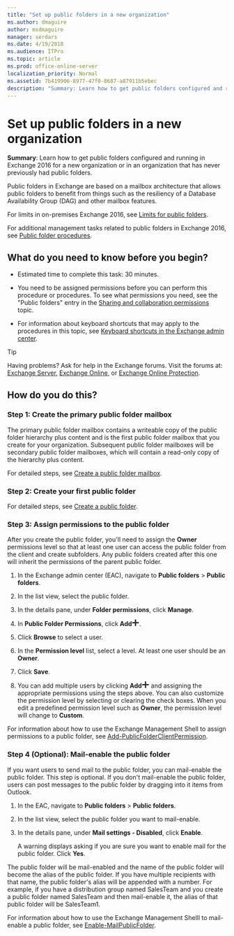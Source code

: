 ```yaml
---
title: "Set up public folders in a new organization"
ms.author: dmaguire
author: msdmaguire
manager: serdars
ms.date: 4/19/2018
ms.audience: ITPro
ms.topic: article
ms.prod: office-online-server
localization_priority: Normal
ms.assetid: 7b419906-8977-47f0-8687-a87911b5ebec
description: "Summary: Learn how to get public folders configured and running in Exchange 2016 for a new organization or in an organization that has never previously had public folders."
---
```


# Set up public folders in a new organization

 **Summary**: Learn how to get public folders configured and running in Exchange 2016 for a new organization or in an organization that has never previously had public folders.
  
Public folders in Exchange are based on a mailbox architecture that allows public folders to benefit from things such as the resiliency of a Database Availability Group (DAG) and other mailbox features.
  
For limits in on-premises Exchange 2016, see [Limits for public folders](limits.md).
  
For additional management tasks related to public folders in Exchange 2016, see [Public folder procedures](procedures.md).
  
## What do you need to know before you begin?

- Estimated time to complete this task: 30 minutes.
    
- You need to be assigned permissions before you can perform this procedure or procedures. To see what permissions you need, see the "Public folders" entry in the [Sharing and collaboration permissions](../../permissions/feature-permissions/sharing-and-collaboration-perms.md) topic. 
    
- For information about keyboard shortcuts that may apply to the procedures in this topic, see [Keyboard shortcuts in the Exchange admin center](../../about-documentation/eac-keyboard-shortcuts.md).
    
> [!TIP]
> Having problems? Ask for help in the Exchange forums. Visit the forums at: [Exchange Server](https://go.microsoft.com/fwlink/p/?linkId=60612), [Exchange Online](https://go.microsoft.com/fwlink/p/?linkId=267542), or [Exchange Online Protection](https://go.microsoft.com/fwlink/p/?linkId=285351). 
  
## How do you do this?

### Step 1: Create the primary public folder mailbox

The primary public folder mailbox contains a writeable copy of the public folder hierarchy plus content and is the first public folder mailbox that you create for your organization. Subsequent public folder mailboxes will be secondary public folder mailboxes, which will contain a read-only copy of the hierarchy plus content.
  
For detailed steps, see [Create a public folder mailbox](create-public-folder-mailboxes.md).
  
### Step 2: Create your first public folder

For detailed steps, see [Create a public folder](create-public-folders.md).
  
### Step 3: Assign permissions to the public folder
<a name="Perms"> </a>

After you create the public folder, you'll need to assign the **Owner** permissions level so that at least one user can access the public folder from the client and create subfolders. Any public folders created after this one will inherit the permissions of the parent public folder. 
  
1. In the Exchange admin center (EAC), navigate to **Public folders** > **Public folders**.
    
2. In the list view, select the public folder.
    
3. In the details pane, under **Folder permissions**, click **Manage**.
    
4. In **Public Folder Permissions**, click **Add**![Add icon](../../media/ITPro_EAC_AddIcon.png).
    
5. Click **Browse** to select a user. 
    
6. In the **Permission level** list, select a level. At least one user should be an **Owner**.
    
7. Click **Save**.
    
8. You can add multiple users by clicking **Add**![Add icon](../../media/ITPro_EAC_AddIcon.png) and assigning the appropriate permissions using the steps above. You can also customize the permission level by selecting or clearing the check boxes. When you edit a predefined permission level such as **Owner**, the permission level will change to **Custom**.
    
For information about how to use the Exchange Management Shell to assign permissions to a public folder, see [Add-PublicFolderClientPermission](http://technet.microsoft.com/library/d68ad7a9-daa0-4e6d-b819-5cca891c8fd9.aspx).
  
### Step 4 (Optional): Mail-enable the public folder
<a name="Perms"> </a>

If you want users to send mail to the public folder, you can mail-enable the public folder. This step is optional. If you don't mail-enable the public folder, users can post messages to the public folder by dragging into it items from Outlook.
  
1. In the EAC, navigate to **Public folders** > **Public folders**.
    
2. In the list view, select the public folder you want to mail-enable.
    
3. In the details pane, under **Mail settings - Disabled**, click **Enable**.
    
    A warning displays asking if you are sure you want to enable mail for the public folder. Click **Yes**.
    
The public folder will be mail-enabled and the name of the public folder will become the alias of the public folder. If you have multiple recipients with that name, the public folder's alias will be appended with a number. For example, if you have a distribution group named SalesTeam and you create a public folder named SalesTeam and then mail-enable it, the alias of that public folder will be SalesTeam1.
  
For information about how to use the Exchange Management Shelll to mail-enable a public folder, see [Enable-MailPublicFolder](http://technet.microsoft.com/library/6fc7ba9a-62a8-4f41-811f-608363aa1397.aspx).
  

